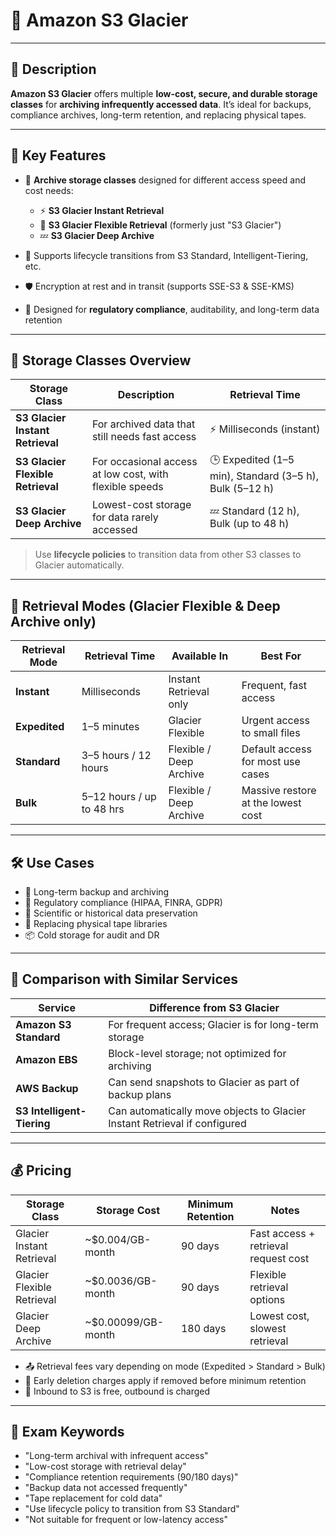 # 🧊 Amazon S3 Glacier

---

## 📌 Description  
**Amazon S3 Glacier** offers multiple **low-cost, secure, and durable storage classes** for **archiving infrequently accessed data**. It’s ideal for backups, compliance archives, long-term retention, and replacing physical tapes.

---

## 🚀 Key Features  
- 💾 **Archive storage classes** designed for different access speed and cost needs:  
  - ⚡ **S3 Glacier Instant Retrieval**  
  - 🔁 **S3 Glacier Flexible Retrieval** (formerly just "S3 Glacier")  
  - 💤 **S3 Glacier Deep Archive**

- 🧠 Supports lifecycle transitions from S3 Standard, Intelligent-Tiering, etc.  
- 🛡️ Encryption at rest and in transit (supports SSE-S3 & SSE-KMS)  
- 🧾 Designed for **regulatory compliance**, auditability, and long-term data retention  

---

## 🚀 Storage Classes Overview  

| Storage Class                | Description                                           | Retrieval Time                         |
|-----------------------------|-------------------------------------------------------|----------------------------------------|
| **S3 Glacier Instant Retrieval** | For archived data that still needs fast access        | ⚡ Milliseconds (instant)               |
| **S3 Glacier Flexible Retrieval**| For occasional access at low cost, with flexible speeds | 🕒 Expedited (1–5 min), Standard (3–5 h), Bulk (5–12 h) |
| **S3 Glacier Deep Archive**     | Lowest-cost storage for data rarely accessed          | 💤 Standard (12 h), Bulk (up to 48 h)   |

> Use **lifecycle policies** to transition data from other S3 classes to Glacier automatically.

---

## 🔁 Retrieval Modes (Glacier Flexible & Deep Archive only)

| Retrieval Mode | Retrieval Time           | Available In                  | Best For                           |
|----------------|--------------------------|--------------------------------|------------------------------------|
| **Instant**     | Milliseconds              | Instant Retrieval only         | Frequent, fast access              |
| **Expedited**   | 1–5 minutes               | Glacier Flexible               | Urgent access to small files       |
| **Standard**    | 3–5 hours / 12 hours      | Flexible / Deep Archive        | Default access for most use cases  |
| **Bulk**        | 5–12 hours / up to 48 hrs | Flexible / Deep Archive        | Massive restore at the lowest cost |

---

## 🛠️ Use Cases  
- 🧾 Long-term backup and archiving  
- 🔐 Regulatory compliance (HIPAA, FINRA, GDPR)  
- 🧬 Scientific or historical data preservation  
- 💽 Replacing physical tape libraries  
- 📦 Cold storage for audit and DR

---

## 🔁 Comparison with Similar Services

| Service           | Difference from S3 Glacier |
|-------------------|-----------------------------|
| **Amazon S3 Standard** | For frequent access; Glacier is for long-term storage |
| **Amazon EBS**     | Block-level storage; not optimized for archiving         |
| **AWS Backup**     | Can send snapshots to Glacier as part of backup plans    |
| **S3 Intelligent-Tiering** | Can automatically move objects to Glacier Instant Retrieval if configured |

---

## 💰 Pricing

| Storage Class              | Storage Cost        | Minimum Retention | Notes                                 |
|----------------------------|---------------------|--------------------|----------------------------------------|
| Glacier Instant Retrieval  | ~$0.004/GB-month    | 90 days             | Fast access + retrieval request cost   |
| Glacier Flexible Retrieval | ~$0.0036/GB-month   | 90 days             | Flexible retrieval options             |
| Glacier Deep Archive       | ~$0.00099/GB-month  | 180 days            | Lowest cost, slowest retrieval         |

- 📤 Retrieval fees vary depending on mode (Expedited > Standard > Bulk)  
- 🧾 Early deletion charges apply if removed before minimum retention  
- 🚚 Inbound to S3 is free, outbound is charged

---

## 🧠 Exam Keywords  
- "Long-term archival with infrequent access"  
- "Low-cost storage with retrieval delay"  
- "Compliance retention requirements (90/180 days)"  
- "Backup data not accessed frequently"  
- "Tape replacement for cold data"  
- "Use lifecycle policy to transition from S3 Standard"  
- "Not suitable for frequent or low-latency access"  
